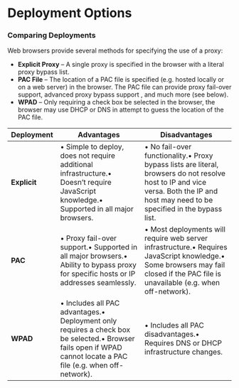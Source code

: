 # Deployment Options

### Comparing Deployments

Web browsers provide several methods for specifying the use of a proxy:

- **Explicit Proxy** – A single proxy is specified in the browser with a literal proxy bypass list.
- **PAC File** – The location of a PAC file is specified (e.g. hosted locally or on a web server) in the browser. The PAC file can provide proxy fail-over support, advanced proxy bypass support , and much more (see below).
- **WPAD** – Only requiring a check box be selected in the browser, the browser may use DHCP or DNS in attempt to guess the location of the PAC file.

| **Deployment** | **Advantages** | **Disadvantages** |
| --- | --- | --- |
| **Explicit** | • Simple to deploy, does not require additional infrastructure.• Doesn’t require JavaScript knowledge.• Supported in all major browsers. | • No fail-over functionality.• Proxy bypass lists are literal, browsers do not resolve host to IP and vice versa. Both the IP and host may need to be specified in the bypass list. |
| **PAC** | • Proxy fail-over support.• Supported in all major browsers.• Ability to bypass proxy for specific hosts or IP addresses seamlessly. | • Most deployments will require web server infrastructure.• Requires JavaScript knowledge.• Some browsers may fail closed if the PAC file is unavailable (e.g. when off-network). |
| **WPAD** | • Includes all PAC advantages.• Deployment only requires a check box be selected.• Browser fails open if WPAD cannot locate a PAC file (e.g. when off-network). | • Includes all PAC disadvantages.• Requires DNS or DHCP infrastructure changes. |
